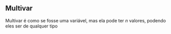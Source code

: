 ## Multivar
Multivar é como se fosse uma variável, mas ela pode ter *n* valores, podendo eles ser de qualquer tipo
